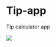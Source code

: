 # Tip-app
Tip calculator app

<img src="https://user-images.githubusercontent.com/118370365/221564754-0cc932b3-3067-4eab-a2ac-396ee0add96a.png">
